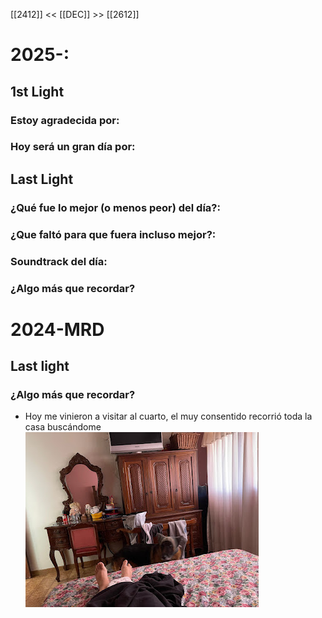 
[[2412]] << [[DEC]] >> [[2612]]
# 2025-:

## 1st Light

### Estoy agradecida por:


### Hoy será un gran día por:


## Last Light

### ¿Qué fue lo mejor (o menos peor) del día?:


### ¿Que faltó para que fuera incluso mejor?:


### Soundtrack del día:


### ¿Algo más que recordar?


# 2024-MRD
## Last light
### ¿Algo más que recordar?
- Hoy me vinieron a visitar al cuarto, el muy consentido recorrió toda la casa buscándome 
[![](photos/2024-12-25_google-photo_083108.jpg)](https://photos.google.com/lr/photo/AKD7cQLHzvTs1tsj1ddU2UyNqiNDXysjNFHmDVLtoHMW2dvtyWI5hySRFmqicUGdd_gACgKiKouFsw28pO19Yl3rySQpvsFIOg) 
